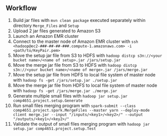 ## Workflow
1. Build jar files with `mvn clean package` executed separately within directory `Merge_Files` and `Setup`
2. Upload 2 jar files generated to Amazon S3
3. Launch an Amazon EMR cluster
4. Connect to the master node of Amazon EMR cluster with `ssh <hadoop@ec2-###-##-##-###.compute-1.amazonaws.com> -i <path/to/KeyPair.pem>`
5. Move the setup jar file from S3 to HDFS with `hadoop distcp s3n://<your bucket name>/<name of setup>.jar /jars/setup.jar`
6. Move the merge jar file from S3 to HDFS with `hadoop distcp s3n://<your bucket name>/<name of merge>.jar /jars/merge.jar`
7. Move the setup jar file from HDFS to local file system of master node with `hadoop fs -get /jars/setup.jar ./setup.jar`
8. Move the merge jar file from HDFS to local file system of master node with `hadoop fs -get /jars/merge.jar ./merge.jar`
9. Generate multiple small files with `hadoop jar setup.jar comp4651.project.setup.Generate`
10. Run small files merging program with `spark-submit --class comp4651.project.spark.MergeFiles --master yarn --deploy-mode client merge.jar --input "/inputs/<key1>/<key2>/" --output "/outputs/<key1>/<key2>/"`
11. Validate the output of small files merging program with `hadoop jar setup.jar comp4651.project.setup.Test`
